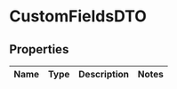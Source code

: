 # CustomFieldsDTO

## Properties
Name | Type | Description | Notes
------------ | ------------- | ------------- | -------------
